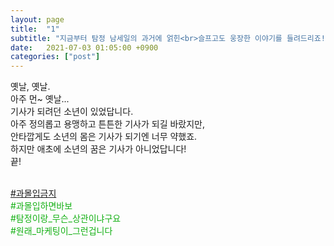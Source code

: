 ```yaml
---
layout: page
title:  "1"
subtitle: "지금부터 탐정 남세일의 과거에 얽힌<br>슬프고도 웅장한 이야기를 들려드리죠!"
date:   2021-07-03 01:05:00 +0900
categories: ["post"]
---
```


옛날, 옛날.<br>
아주 먼~ 옛날...<br>
기사가 되려던 소년이 있었답니다.<br>
아주 정의롭고 용맹하고 튼튼한 기사가 되길 바랐지만,<br>
안타깝게도 소년의 몸은 기사가 되기엔 너무 약했죠.<br>
하지만 애초에 소년의 꿈은 기사가 아니었답니다!<br>
끝!<br><br>

<p style="color: #13b013;">
<a href = "https://seil0224.github.io/labyrinth/how">&#35;과몰입금지</a><br>
&#35;과몰입하면바보<br>
&#35;탐정이랑&#95;무슨&#95;상관이냐구요<br>
&#35;원래&#95;마케팅이&#95;그런겁니다<br>
</p>
